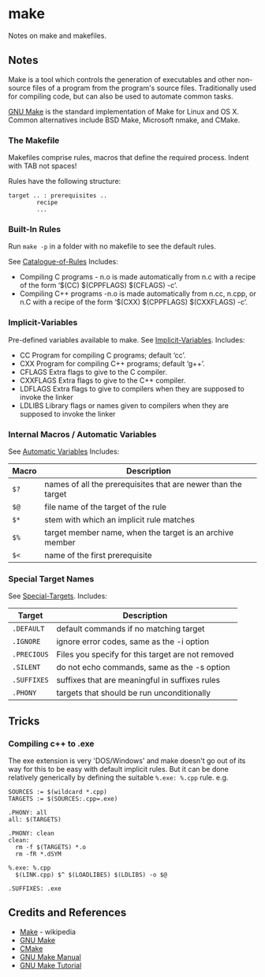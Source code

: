 # make

Notes on make and makefiles.

## Notes

Make is a tool which controls the generation of executables and other non-source files of a program from the program's source files.
Traditionally used for compiling code, but can also be used to automate common tasks.

[GNU Make](https://www.gnu.org/software/make/) is the standard implementation of Make for Linux and OS X.
Common alternatives include BSD Make, Microsoft nmake, and CMake.

### The Makefile

Makefiles comprise rules, macros that define the required process. Indent with TAB not spaces!

Rules have the following structure:

    target .. : prerequisites ..
            recipe
            ...

### Built-In Rules

Run `make -p` in a folder with no makefile to see the default rules.

See [Catalogue-of-Rules](https://www.gnu.org/software/make/manual/make.html#Catalogue-of-Rules)
Includes:

* Compiling C programs - n.o is made automatically from n.c with a recipe of the form ‘$(CC) $(CPPFLAGS) $(CFLAGS) -c’.
* Compiling C++ programs -n.o is made automatically from n.cc, n.cpp, or n.C with a recipe of the form ‘$(CXX) $(CPPFLAGS) $(CXXFLAGS) -c’.

### Implicit-Variables

Pre-defined variables available to make.
See [Implicit-Variables](https://www.gnu.org/software/make/manual/make.html#Implicit-Variables).
Includes:

* CC Program for compiling C programs; default ‘cc’.
* CXX Program for compiling C++ programs; default ‘g++’.
* CFLAGS Extra flags to give to the C compiler.
* CXXFLAGS Extra flags to give to the C++ compiler.
* LDFLAGS Extra flags to give to compilers when they are supposed to invoke the linker
* LDLIBS Library flags or names given to compilers when they are supposed to invoke the linker

### Internal Macros / Automatic Variables

See [Automatic Variables](https://www.gnu.org/software/make/manual/make.html#Automatic-Variables)
Includes:

| Macro | Description |
|-------|-------------|
| `$?`  | names of all the prerequisites that are newer than the target |
| `$@`  | file name of the target of the rule |
| `$*`  | stem with which an implicit rule matches  |
| `$%`  | target member name, when the target is an archive member |
| `$<`  | name of the first prerequisite |


### Special Target Names

See [Special-Targets](https://www.gnu.org/software/make/manual/make.html#Special-Targets).
Includes:

| Target      | Description |
|-------------|-------------|
| `.DEFAULT`  | default commands if no matching target  |
| `.IGNORE`   | ignore error codes, same as the -i option |
| `.PRECIOUS` | Files you specify for this target are not removed  |
| `.SILENT`   | do not echo commands, same as the -s option |
| `.SUFFIXES` | suffixes that are meaningful in suffixes rules |
| `.PHONY`    | targets that should be run unconditionally |


## Tricks

### Compiling c++ to .exe

The exe extension is very 'DOS/Windows' and make doesn't go out of its way for this to be easy with default implicit rules.
But it can be done relatively generically by defining the suitable `%.exe: %.cpp` rule. e.g.

    SOURCES := $(wildcard *.cpp)
    TARGETS := $(SOURCES:.cpp=.exe)

    .PHONY: all
    all: $(TARGETS)

    .PHONY: clean
    clean:
      rm -f $(TARGETS) *.o
      rm -fR *.dSYM

    %.exe: %.cpp
      $(LINK.cpp) $^ $(LOADLIBES) $(LDLIBS) -o $@

    .SUFFIXES: .exe


## Credits and References

* [Make](https://en.wikipedia.org/wiki/Make_(software)) - wikipedia
* [GNU Make](https://www.gnu.org/software/make/)
* [CMake](https://cmake.org/)
* [GNU Make Manual](https://www.gnu.org/software/make/manual/make.html)
* [GNU Make Tutorial](https://linuxhint.com/gnu-make-tutorial/)
